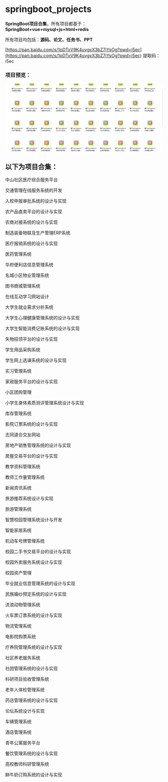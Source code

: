 # springboot_projects
**SpringBoot项目合集**，所有项目都基于：**SpringBoot+vue+mysql+js+html+redis**

所有项目均包括：**源码、论文、任务书、PPT**

  [https://pan.baidu.com/s/1pDTxV9K4uvgxX3bZ7iYsOg?pwd=i5ec](https://pan.baidu.com/s/1pDTxV9K4uvgxX3bZ7iYsOg?pwd=i5ec)    提取码：i5ec

### 项目预览：

![](./images/1.jpg)

## 以下为项目合集：

中山社区医疗综合服务平台

交通管理在线服务系统的开发

入校申报审批系统的设计与实现

农产品直卖平台的设计与实现

农商对接系统的设计与实现

制造装备物联及生产管理ERP系统

医疗报销系统的设计与实现

医药管理系统

华府便利店信息管理系统

名城小区物业管理系统

图书商城管理系统

在线互动学习网站设计

大学生就业需求分析系统

大学生心理健康管理系统的设计与实现

大学生智能消费记账系统的设计与实现

失物招领平台的设计与实现

学生用品采购系统

学生网上选课系统的设计与实现

实习管理系统

家政服务平台的设计与实现

小区团购管理

小学生身体素质测评管理系统设计与实现

库存管理系统

影院订票系统的设计与实现

志同道合交友网站

房地产销售管理系统的设计与实现

房屋交易平台的设计与实现

教学资料管理系统

教师工作量管理系统

新闻资讯系统

旅游推荐系统设计与实现

旅游管理系统

智慧校园管理系统设计与开发

智能家居系统

机动车号牌管理系统

校园二手书交易平台的设计与实现

校园外卖服务系统设计与实现

校园资产管理

毕业就业信息管理系统的设计与实现

民族婚纱预定系统的设计与实现

流浪动物管理系统

火车票订票系统的设计与实现

物流管理系统

电影院购票系统

疗养院管理系统的设计与实现

社区养老服务系统

社团管理系统的设计与实现

科研项目验收管理系统

老年人体检管理系统

药店管理系统的设计与实现

论坛系统设计与实现

车辆管理系统

酒店管理系统

青年公寓服务平台

餐饮管理系统的设计与实现

高校教师科研管理系统

鲜牛奶订购系统的设计与实现
